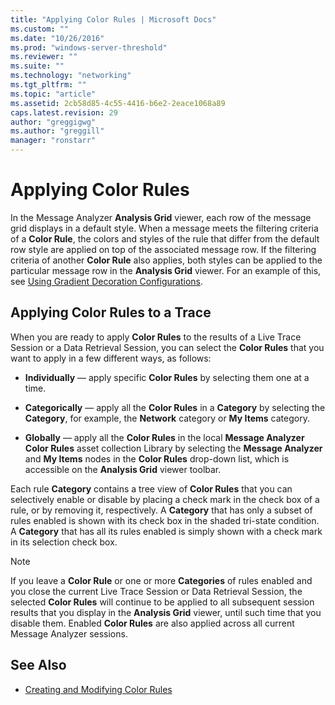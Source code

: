 ```yaml
---
title: "Applying Color Rules | Microsoft Docs"
ms.custom: ""
ms.date: "10/26/2016"
ms.prod: "windows-server-threshold"
ms.reviewer: ""
ms.suite: ""
ms.technology: "networking"
ms.tgt_pltfrm: ""
ms.topic: "article"
ms.assetid: 2cb58d85-4c55-4416-b6e2-2eace1068a89
caps.latest.revision: 29
author: "greggigwg"
ms.author: "greggill"
manager: "ronstarr"
---
```


# Applying Color Rules

In the Message Analyzer **Analysis Grid** viewer, each row of the message grid displays in a default style. When a message meets the filtering criteria of a **Color Rule**, the colors and styles of the rule that differ from the default row style are applied on top of the associated message row. If the filtering criteria of another **Color Rule** also applies, both styles can be applied to the particular message row in the **Analysis Grid** viewer. For an example of this, see [Using Gradient Decoration Configurations](using-and-managing-color-rules.md#BKMK_UsingGradientDecorations).  
  
## Applying Color Rules to a Trace  

 When you are ready to apply **Color Rules** to the results of a Live Trace Session or a Data Retrieval Session, you can select the **Color Rules** that you want to apply in a few different ways, as follows:  
  
-   **Individually** — apply specific **Color Rules** by selecting them one at a time.  
  
-   **Categorically** — apply all the **Color Rules** in a **Category** by selecting the **Category**, for example, the **Network** category or **My Items** category.  
  
-   **Globally** — apply all the **Color Rules** in the local **Message Analyzer Color Rules** asset collection Library by selecting the **Message Analyzer** and **My Items** nodes in the **Color Rules** drop-down list, which is accessible on the **Analysis Grid** viewer toolbar.  
  
 Each rule **Category** contains a tree view of **Color Rules** that you can selectively enable or disable by placing a check mark in the check box of a rule, or by removing it, respectively. A **Category** that has only a subset of rules enabled is shown with its check box in the shaded tri-state condition. A **Category** that has all its rules enabled is simply shown with a check mark in its selection check box.  
  
> [!NOTE]
>  If you leave a **Color Rule** or one or more  **Categories** of rules enabled and you close the current Live Trace Session or Data Retrieval Session, the selected **Color Rules** will continue to be applied to all subsequent session results that you display in the **Analysis Grid** viewer, until such time that you disable them. Enabled **Color Rules** are also applied across all current Message Analyzer sessions.  
  
## See Also  

- [Creating and Modifying Color Rules](creating-and-modifying-color-rules.md)